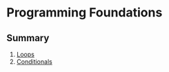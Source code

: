 # Programming Foundations

## Summary
1. [Loops](./01_loop/README.md)
2. [Conditionals](./02_conditionals/README.md)
